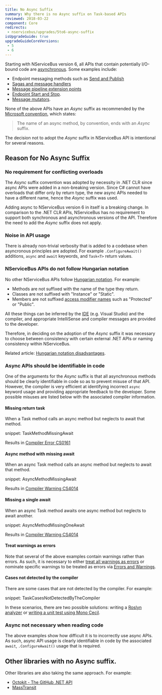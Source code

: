 ```yaml
---
title: No Async Suffix
summary: Why there is no Async suffix on Task-based APIs
reviewed: 2018-03-22
component: Core
redirects:
 - nservicebus/upgrades/5to6-async-suffix
isUpgradeGuide: true
upgradeGuideCoreVersions:
 - 5
 - 6
---
```


Starting with NServiceBus version 6, all APIs that contain potentially I/O-bound code are [asynchronous](https://docs.microsoft.com/en-us/dotnet/csharp/async). Some examples include:

 * Endpoint messaging methods such as [Send and Publish](/nservicebus/upgrades/5to6/handlers-and-sagas.md#api-changes-bus-send-and-receive)
 * [Sagas and message handlers](/nservicebus/upgrades/5to6/handlers-and-sagas.md)
 * [Message pipeline extension points](/nservicebus/pipeline/)
 * [Endpoint Start and Stop](/nservicebus/upgrades/5to6/endpoint.md#interface-changes-self-hosting).
 * [Message mutators](/nservicebus/pipeline/message-mutators.md).

None of the above APIs have an *Async* suffix as recommended by the [Microsoft convention](https://docs.microsoft.com/en-us/dotnet/csharp/async), which states: 

> The name of an async method, by convention, ends with an *Async* suffix.

The decision not to adopt the *Async* suffix in NServiceBus API is intentional for several reasons.


## Reason for No Async Suffix

### No requirement for conflicting overloads

The *Async* suffix convention was adopted by necessity in .NET CLR since async APIs were added in a non-breaking version. Since C# cannot have overloads that differ only by return type, the new async APIs needed to have a different name, hence the *Async* suffix was used.

Adding async to NServiceBus version 6 in itself is a breaking change. In comparison to the .NET CLR APIs, NServiceBus has no requirement to support both synchronous and asynchronous versions of the API. Therefore the need to add the *Async* suffix does not apply.


### Noise in API usage

There is already non-trivial verbosity that is added to a codebase when asyncronous principles are adopted. For example `.ConfigureAwait()` additions, `async` and `await` keywords, and `Task<T>` return values.


### NServiceBus APIs do not follow Hungarian notation

No other NServiceBus APIs follow [Hungarian notation](https://en.wikipedia.org/wiki/Hungarian_notation). For example: 

 * Methods are not suffixed with the name of the type they return.
 * Classes are not suffixed with "Instance" or "Static".
 * Members are not suffixed [access modifier names](https://docs.microsoft.com/en-us/dotnet/csharp/programming-guide/classes-and-structs/access-modifiers) such as "Protected" or "Public".

All these things can be inferred by the [IDE](https://en.wikipedia.org/wiki/Integrated_development_environment) (e.g. Visual Studio) and the compiler, and appropriate IntelliSense and compiler messages are provided to the developer.

Therefore, in deciding on the adoption of the *Async* suffix it was necessary to choose between consistency with certain external .NET APIs or naming consistency within NServiceBus.

Related article: [Hungarian notation disadvantages](https://en.wikipedia.org/wiki/Hungarian_notation#Disadvantages).


### Async APIs should be identifiable in code

One of the arguments for the *Async* suffix is that all asynchronous methods should be clearly identifiable in code so as to prevent misuse of that API. However, the compiler is very efficient at identifying incorrect `async` keyword usage and providing appropriate feedback to the developer. Some possible misuses are listed below with the associated compiler information.


#### Missing return task

When a Task method calls an async method but neglects to await that method.

snippet: TaskMethodMissingAwait

Results in [Compiler Error CS0161](https://docs.microsoft.com/en-us/dotnet/csharp/misc/cs0161)


#### Async method with missing await

When an async Task method calls an async method but neglects to await that method.

snippet: AsyncMethodMissingAwait

Results in [Compiler Warning CS4014](https://docs.microsoft.com/en-us/dotnet/csharp/language-reference/compiler-messages/cs4014)


#### Missing a single await

When an async Task method awaits one async method but neglects to await another.

snippet: AsyncMethodMissingOneAwait

Results in [Compiler Warning CS4014](https://docs.microsoft.com/en-us/dotnet/csharp/language-reference/compiler-messages/cs4014)


#### Treat warnings as errors

Note that several of the above examples contain warnings rather than errors. As such, it is necessary to either [treat all warnings as errors](https://msdn.microsoft.com/en-us/library/kb4wyys2.aspx#Anchor_3) or nominate specific warnings to be treated as errors via [Errors and Warnings](https://msdn.microsoft.com/en-us/library/kb4wyys2.aspx#Anchor_2).


#### Cases not detected by the compiler

There are some cases that are not detected by the compiler. For example:

snippet: TaskCasesNotDetectedByTheCompiler

In these scenarios, there are two possible solutions: writing a [Roslyn analyzer](https://msdn.microsoft.com/en-us/library/mt162308.aspx) or [writing a unit test using Mono Cecil](#verify-correct-task-usage-using-a-unit-test).


### Async not necessary when reading code

The above examples show how difficult it is to incorrectly use async APIs. As such, async API usage is clearly identifiable in code by the associated `await`, `.ConfigureAwait()` usage that is required.


## Other libraries with no Async suffix.

Other libraries are also taking the same approach. For example:

 * [Octokit - The GitHub .NET API](https://github.com/octokit/octokit.net)
 * [MassTransit](http://masstransit-project.com/)


